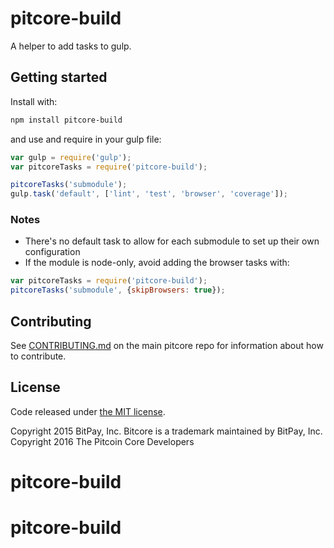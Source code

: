 # pitcore-build

A helper to add tasks to gulp.

## Getting started

Install with:

```sh
npm install pitcore-build
```

and use and require in your gulp file: 

```javascript
var gulp = require('gulp');
var pitcoreTasks = require('pitcore-build');

pitcoreTasks('submodule');
gulp.task('default', ['lint', 'test', 'browser', 'coverage']);
```

### Notes

* There's no default task to allow for each submodule to set up their own configuration
* If the module is node-only, avoid adding the browser tasks with:
```javascript
var pitcoreTasks = require('pitcore-build');
pitcoreTasks('submodule', {skipBrowsers: true});
```

## Contributing

See [CONTRIBUTING.md](https://github.com/alkaperl/pitcore) on the main pitcore repo for information about how to contribute.

## License

Code released under [the MIT license](https://github.com/alkaperl/pitcore/blob/master/LICENSE).

Copyright 2015 BitPay, Inc. Bitcore is a trademark maintained by BitPay, Inc.
Copyright 2016 The Pitcoin Core Developers
# pitcore-build
# pitcore-build
